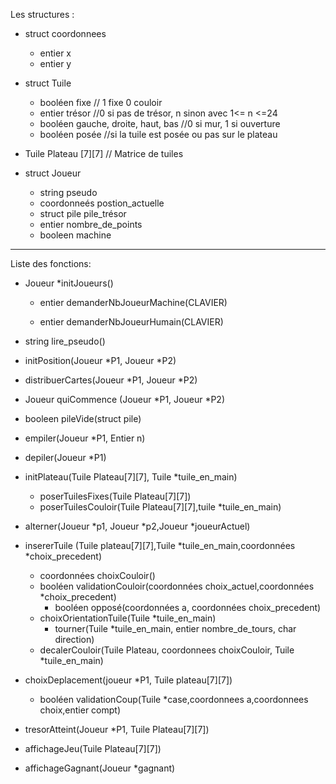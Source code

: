 Les structures :

- struct coordonnees
   - entier x
   - entier y

- struct Tuile
  -  booléen fixe // 1 fixe 0 couloir   
  -  entier trésor //0 si pas de trésor, n sinon avec  1<= n <=24  
  -  booléen gauche, droite, haut, bas  //0 si mur, 1 si ouverture
  -  booléen posée //si la tuile est posée ou pas sur le  plateau
    
- Tuile Plateau [7][7] // Matrice de tuiles    


- struct Joueur
  -  string pseudo
  -  coordonneés postion_actuelle
  -  struct pile pile_trésor
  -  entier nombre_de_points
  -  booleen machine
-----------------------------------------
Liste des fonctions:


- Joueur *initJoueurs()

    - entier demanderNbJoueurMachine(CLAVIER)        

    - entier demanderNbJoueurHumain(CLAVIER)


        

- string lire_pseudo()

- initPosition(Joueur *P1, Joueur *P2)

- distribuerCartes(Joueur *P1, Joueur *P2)

- Joueur quiCommence (Joueur *P1, Joueur *P2)

- booleen pileVide(struct pile)

- empiler(Joueur *P1, Entier n)

- depiler(Joueur *P1)

- initPlateau(Tuile Plateau[7][7], Tuile *tuile_en_main)
    - poserTuilesFixes(Tuile Plateau[7][7])
    - poserTuilesCouloir(Tuile Plateau[7][7],tuile *tuile_en_main)

- alterner(Joueur *p1, Joueur *p2,Joueur *joueurActuel)

- insererTuile (Tuile plateau[7][7],Tuile *tuile_en_main,coordonnées *choix_precedent)
    - coordonnées choixCouloir()
    - booléen validationCouloir(coordonnées choix_actuel,coordonnées *choix_precedent)
        - booléen opposé(coordonnées a, coordonnées choix_precedent)
    - choixOrientationTuile(Tuile *tuile_en_main)
        - tourner(Tuile *tuile_en_main, entier nombre_de_tours, char direction)
    - decalerCouloir(Tuile Plateau, coordonnees choixCouloir, Tuile *tuile_en_main)
    

- choixDeplacement(joueur *P1, Tuile plateau[7][7])
    - booléen validationCoup(Tuile *case,coordonnees a,coordonnees choix,entier compt) 

- tresorAtteint(Joueur *P1, Tuile Plateau[7][7])

- affichageJeu(Tuile Plateau[7][7])

- affichageGagnant(Joueur *gagnant)
